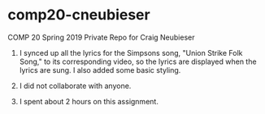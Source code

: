 # comp20-cneubieser
COMP 20 Spring 2019 Private Repo for Craig Neubieser

1. I synced up all the lyrics for the Simpsons song, "Union Strike Folk Song," to its corresponding video,
   so the lyrics are displayed when the lyrics are sung. I also added some basic styling.
   
2. I did not collaborate with anyone.

3. I spent about 2 hours on this assignment.
